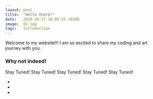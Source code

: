```yaml
---
layout: post
title:  "Hello there!"
date:   2020-10-17 18:05:55 +0300
image:  02.jpg
tags:   Introduction
---
```



Welcome to my website!!! I am so excited to share my coding and art journey with you.

### Why not indeed!

Stay Tuned! Stay Tuned! Stay Tuned! Stay Tuned! Stay Tuned!

* 
* 
* 